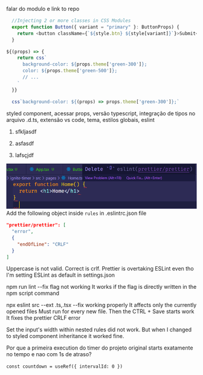 falar do modulo e link to repo

```js
  //Injecting 2 or more classes in CSS Modules
  export function Button({ variant = "primary" }: ButtonProps) {
    return <button className={`${style.btn} ${style[variant]}`}>Submit</button>;
  }
```

```js
${(props) => {
    return css`
      background-color: ${props.theme['green-300']};
      color: ${props.theme['green-500']};
      // ...
    `
  }}
```
```jsx
  css`background-color: ${(props) => props.theme['green-300']};`
```

styled component, acessar props, versão typescript, integração de tipos no arquivo .d.ts, extensão vs code, tema, estilos globais, eslint

1. sfkljasdf

2. asfasdf

3. lafsçjdf

![ESLint Conflict Error](./screenshots/eslint-conflict-error.png)
Add the following object inside ```rules``` in .eslintrc.json file
```json
"prettier/prettier": [
  "error",
  {
    "endOfLine": "CRLF"
  }
]
```
Uppercase is not valid. Correct is crlf. Prettier is overtaking ESLint even tho I'm setting ESLint as default in settings.json

npm run lint --fix flag not working
  It works if the flag is directly written in the npm script command

npx eslint src --ext .ts,.tsx --fix working properly
  It affects only the currently opened files
  Must run for every new file. Then the CTRL + Save starts work
  It fixes the prettier CRLF error

Set the input's width within nested rules did not work. But when I changed to styled component inheritance it worked fine.

Por que a primeira execution do timer do projeto original starts exatamente no tempo e nao com 1s de atraso?

```const countdown = useRef({ intervalId: 0 })```